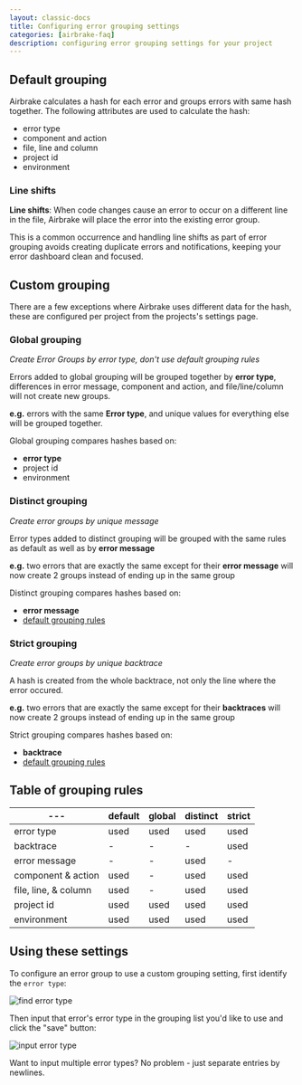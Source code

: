 ```yaml
---
layout: classic-docs
title: Configuring error grouping settings
categories: [airbrake-faq]
description: configuring error grouping settings for your project
---
```


## Default grouping
Airbrake calculates a hash for each error and groups errors with same hash together.
The following attributes are used to calculate the hash:

- error type
- component and action
- file, line and column
- project id
- environment

### Line shifts

**Line shifts**: When code changes cause an error to occur on a different line in
the file, Airbrake will place the error into the existing error group.

This is a common occurrence and handling line shifts as part of error grouping
avoids creating duplicate errors and notifications, keeping your error dashboard
clean and focused.

## Custom grouping
There are a few exceptions where Airbrake uses different data for the hash, these
are configured per project from the projects's settings page.

### Global grouping
*Create Error Groups by error type, don't use default grouping rules*

Errors added to global grouping will be grouped together by **error type**,
differences in error message, component and action, and file/line/column will
not create new groups.

**e.g.** errors with the same **Error type**, and unique values for everything else will be grouped together.

Global grouping compares hashes based on:

- **error type**
- project id
- environment

### Distinct grouping
*Create error groups by unique message*

Error types added to distinct grouping will be grouped with the same rules as
default as well as by **error message**

**e.g.**
two errors that are exactly the same except for their **error message** will now
create 2 groups instead of ending up in the same group

Distinct grouping compares hashes based on:

- **error message**
- [default grouping rules](#default-grouping)

### Strict grouping
*Create error groups by unique backtrace*

A hash is created from the whole backtrace, not only the line where the error occured.

**e.g.**
two errors that are exactly the same except for their **backtraces** will now
create 2 groups instead of ending up in the same group

Strict grouping compares hashes based on:

- **backtrace**
- [default grouping rules](#default-grouping)



## Table of grouping rules

---|default|global|distinct|strict
---|---|---|---|---
error type|used|used|used|used
backtrace| - | - | - |used
error message| - | - |used| -
component & action|used| - |used|used
file, line, & column|used| - |used|used
project id|used|used|used|used
environment|used|used|used|used

## Using these settings
To configure an error group to use a custom grouping setting, first identify the
`error type`:

![find error type](/docs/assets/img/docs/airbrake/grouping_settings_error_type.png)

Then input that error's error type in the grouping list you'd like to use and
click the "save" button:

![input error type](/docs/assets/img/docs/airbrake/grouping_settings_text_box.png)

Want to input multiple error types? No problem - just separate entries by
newlines.
